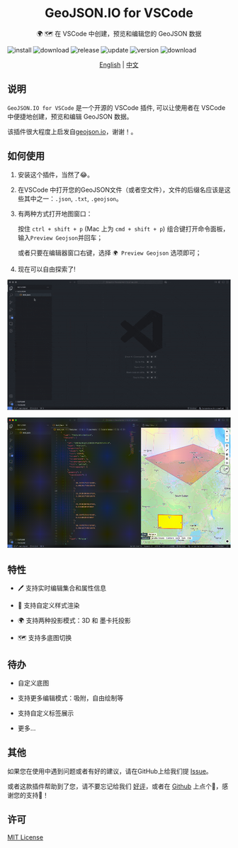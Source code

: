 <div align="center">
  <h1>GeoJSON.IO for VSCode</h1>
  <p>🌍 🗺️ 在 VSCode 中创建，预览和编辑您的 GeoJSON 数据</p>
</div>

<a><img src="https://img.shields.io/visual-studio-marketplace/i/swallow.geojson-io-for-vscode?style=for-the-badge" alt="install"/></a>
<a><img src="https://img.shields.io/visual-studio-marketplace/d/swallow.geojson-io-for-vscode?style=for-the-badge" alt="download"/></a>
<a><img src="https://img.shields.io/visual-studio-marketplace/release-date/swallow.geojson-io-for-vscode?style=for-the-badge" alt="release"/></a>
<a><img src="https://img.shields.io/visual-studio-marketplace/last-updated/swallow.geojson-io-for-vscode?style=for-the-badge" alt="update"/></a>
<a><img src="https://img.shields.io/visual-studio-marketplace/v/swallow.geojson-io-for-vscode?style=for-the-badge" alt="version"/></a>
<a><img src="https://img.shields.io/visual-studio-marketplace/r/swallow.geojson-io-for-vscode?style=for-the-badge" alt="download"/></a>

<p align="center">
  <a href="https://github.com/42arch/geojson.io-for-vscode/blob/main/README.md">English</a> | <a href="https://github.com/42arch/geojson.io-for-vscode/blob/main/README.zh.md">中文</a>
</p>

## 说明

`GeoJSON.IO for VSCode` 是一个开源的 VSCode 插件, 可以让使用者在 VSCode 中便捷地创建，预览和编辑 GeoJSON 数据。

该插件很大程度上启发自[geojson.io](https://geojson.io)，谢谢！。

## 如何使用

1. 安装这个插件，当然了😂。

2. 在VSCode 中打开您的GeoJSON文件（或者空文件），文件的后缀名应该是这些其中之一：`.json`, `.txt`, `.geojson`。

3. 有两种方式打开地图窗口：

   按住 `ctrl + shift + p` (Mac 上为 `cmd + shift + p`) 组合键打开命令面板，输入`Preview Geojson`并回车；

   或者只要在编辑器窗口右键，选择 `🌍 Preview Geojson` 选项即可；

4. 现在可以自由探索了!

![Demo1](https://raw.githubusercontent.com/42arch/geojson.io-for-vscode/main/media/demo1.gif)

![Demo2](https://raw.githubusercontent.com/42arch/geojson.io-for-vscode/main/media/demo2.gif)

## 特性

- 🖊️ 支持实时编辑集合和属性信息

- 💅 支持自定义样式渲染

- 🌍 支持两种投影模式：3D 和 墨卡托投影

- 🗺️ 支持多底图切换

## 待办

- 自定义底图

- 支持更多编辑模式：吸附，自由绘制等

- 支持自定义标签展示

- 更多...

## 其他

如果您在使用中遇到问题或者有好的建议，请在GitHub上给我们提 [Issue](https://github.com/42arch/geojson.io-for-vscode/issues/new)。

或者这款插件帮助到了您，请不要忘记给我们 [好评](https://marketplace.visualstudio.com/items?itemName=swallow.geojson-io-for-vscode&ssr=false#review-details)，或者在 [Github](https://github.com/42arch/geojson.io-for-vscode) 上点个🌟，感谢您的支持🙏！

## 许可

[MIT License](https://github.com/42arch/geojson.io-for-vscode/blob/main/LICENSE)
